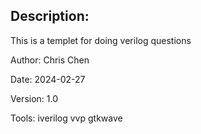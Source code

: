 ## Description:

This is a templet for doing verilog questions

Author: Chris Chen

Date: 2024-02-27

Version: 1.0

Tools: iverilog vvp gtkwave
